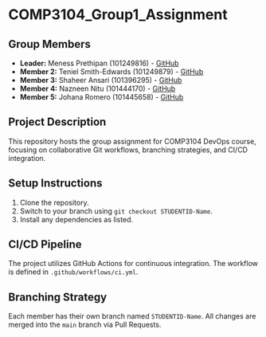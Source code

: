 # COMP3104_Group1_Assignment
## Group Members
- **Leader:** Meness Prethipan (101249816) - [GitHub](https://github.com/Meness428)
- **Member 2:** Teniel Smith-Edwards (101249879) - [GitHub](https://github.com/TenielS-E)
- **Member 3:** Shaheer Ansari (101396295) - [GitHub](https://github.com/Shaheerios)
- **Member 4:** Nazneen Nitu (101444170) - [GitHub](https://github.com/nazneennitu)
- **Member 5:** Johana Romero (101445658) - [GitHub](https://github.com/Johana101445658)
## Project Description
This repository hosts the group assignment for COMP3104 DevOps course, focusing on collaborative Git workflows, branching strategies, and CI/CD integration.
## Setup Instructions
1. Clone the repository.
2. Switch to your branch using `git checkout STUDENTID-Name`.
3. Install any dependencies as listed.
## CI/CD Pipeline
The project utilizes GitHub Actions for continuous integration. The workflow is defined in `.github/workflows/ci.yml`.
## Branching Strategy
Each member has their own branch named `STUDENTID-Name`. All changes are merged into the `main` branch via Pull Requests.